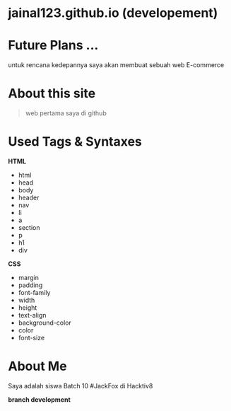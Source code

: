 # jainal123.github.io (developement)

# Future Plans ...
 untuk rencana kedepannya saya akan membuat sebuah web E-commerce

# About this site

>web pertama saya di github

# Used Tags & Syntaxes

**HTML**
* html
* head
* body
* header
* nav
* li
* a
* section
* p
* h1
* div

**CSS**
* margin
* padding
* font-family
* width
* height
* text-align
* background-color
* color
* font-size

# About Me

Saya adalah siswa Batch 10 #JackFox di Hacktiv8

**branch development**